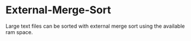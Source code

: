 # External-Merge-Sort
Large text files can be sorted with external merge sort using the available ram space.
